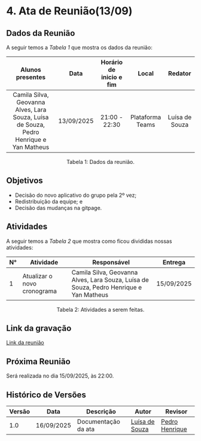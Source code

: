 # 4. Ata de Reunião(13/09)

## Dados da Reunião

A seguir temos a <i>Tabela 1</i> que mostra os dados da reunião:

| Alunos presentes  |  Data    | Horário de inicio e fim |  Local  | Redator |
| :--------------------------------------------------------------------------------------: | :--------: | :---------------------: | :--------------: | :--------------: |
|Camila Silva, Geovanna Alves, Lara Souza, Luísa de Souza, Pedro Henrique e Yan Matheus | 13/09/2025 |      21:00 - 22:30      | Plataforma Teams | Luísa de Souza|

<figcaption align="center">Tabela 1: Dados da reunião.</figcaption>

## Objetivos

- Decisão do novo aplicativo do grupo pela 2º vez;
- Redistribuição da equipe; e
- Decisão das mudanças na gitpage.


## Atividades

A seguir temos a <i>Tabela 2</i> que mostra como ficou divididas nossas atividades:

| N°| Atividade | Responsável | Entrega |
| ---- | ---- | ---- | ----| 
| 1 | Atualizar o novo cronograma | Camila Silva, Geovanna Alves, Lara Souza, Luísa de Souza, Pedro Henrique e Yan Matheus | 15/09/2025 |

<figcaption align="center">Tabela 2: Atividades a serem feitas.</figcaption>

## Link da gravação

[Link da reunião](https://www.youtube.com/watch?v=GlCN6JOjewc&list=PLLWUvFk-8eapL5FB6mMvY3y0y_tqLEXji&index=7)

## Próxima Reunião

Será realizada no dia 15/09/2025, às 22:00.

## Histórico de Versões


| Versão | Data       | Descrição           | Autor                                                      | Revisor                                                 |
|--------|------------|--------------------|------------------------------------------------------------|----------------------------------------------------------|
| 1.0    | 16/09/2025 | Documentação da ata | [Luísa de Souza](https://github.com/luisa12ll)            | [Pedro Henrique](https://github.com/pedrohpsantos)   |


